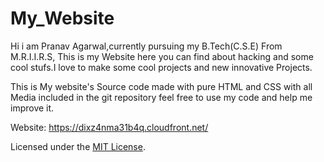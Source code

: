 # My_Website
Hi i am Pranav Agarwal,currently pursuing my B.Tech(C.S.E) From M.R.I.I.R.S, This is my Website here you can find
about hacking and some cool stufs.I love to make some cool projects and new
innovative Projects. 

This is My website's Source code made with pure HTML and CSS with all Media included in the git repository
feel free to use my code and help me improve it.  

Website: https://dixz4nma31b4q.cloudfront.net/

 Licensed under the [MIT License](License).